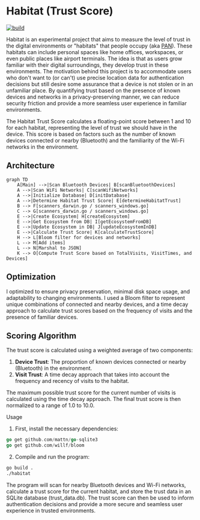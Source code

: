 # Habitat (Trust Score)

[![build](https://github.com/rmcvey/habitat/actions/workflows/go.yml/badge.svg?branch=main)](https://github.com/rmcvey/habitat/actions/workflows/go.yml)

Habitat is an experimental project that aims to measure the level of trust in the digital environments or "habitats" that people occupy (aka [PAN](https://en.wikipedia.org/wiki/Personal_area_network)). These habitats can include personal spaces like home offices, workspaces, or even public places like airport terminals. The idea is that as users grow familiar with their digital surroundings, they develop trust in these environments. The motivation behind this project is to accommodate users who don't want to (or can't) use precise location data for authentication decisions but still desire some assurance that a device is not stolen or in an unfamiliar place. By quantifying trust based on the presence of known devices and networks in a privacy-preserving manner, we can reduce security friction and provide a more seamless user experience in familiar environments.

The Habitat Trust Score calculates a floating-point score between 1 and 10 for each habitat, representing the level of trust we should have in the device. This score is based on factors such as the number of known devices connected or nearby (Bluetooth) and the familiarity of the Wi-Fi networks in the environment.

## Architecture

```mermaid
graph TD
    A[Main] -->|Scan Bluetooth Devices| B[scanBluetoothDevices]
    A -->|Scan WiFi Networks| C[scanWifiNetworks]
    A -->|Initialize Database| D[initDatabase]
    A -->|Determine Habitat Trust Score| E[determineHabitatTrust]
    B --> F[scanners_darwin.go / scanners_windows.go]
    C --> G[scanners_darwin.go / scanners_windows.go]
    E -->|Create Ecosystem| H[createEcosystem]
    E -->|Get Ecosystem from DB| I[getEcosystemFromDB]
    E -->|Update Ecosystem in DB| J[updateEcosystemInDB]
    E -->|Calculate Trust Score| K[calculateTrustScore]
    H --> L[Bloom filter for devices and networks]
    L --> M[Add items]
    L --> N[Marshal to JSON]
    K --> O[Compute Trust Score based on TotalVisits, VisitTimes, and Devices]
```

## Optimization

I optimized to ensure privacy preservation, minimal disk space usage, and adaptability to changing environments. I used a Bloom filter to represent unique combinations of connected and nearby devices, and a time decay approach to calculate trust scores based on the frequency of visits and the presence of familiar devices.

## Scoring Algorithm

The trust score is calculated using a weighted average of two components:

1. **Device Trust**: The proportion of known devices connected or nearby (Bluetooth) in the environment.
2. **Visit Trust**: A time decay approach that takes into account the frequency and recency of visits to the habitat.

The maximum possible trust score for the current number of visits is calculated using the time decay approach. The final trust score is then normalized to a range of 1.0 to 10.0.

Usage

1. First, install the necessary dependencies:

```go
go get github.com/mattn/go-sqlite3
go get github.com/willf/bloom
```

2. Compile and run the program:

```css
go build .
./habitat
```

The program will scan for nearby Bluetooth devices and Wi-Fi networks, calculate a trust score for the current habitat, and store the trust data in an SQLite database (trust_data.db). The trust score can then be used to inform authentication decisions and provide a more secure and seamless user experience in trusted environments.
